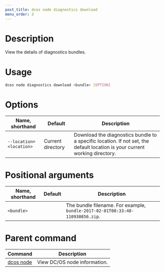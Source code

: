 ```yaml
---
post_title: dcos node diagnostics download
menu_order: 3
---
```

    
# Description
View the details of diagnostics bundles.

# Usage

```bash
dcos node diagnostics download <bundle> [OPTION]
```

# Options

| Name, shorthand | Default | Description |
|---------|-------------|-------------|
| `--location=<location>`   |  Current directory |  Download the diagnostics bundle to a specific location. If not set, the default location is your current working directory. |

# Positional arguments

| Name, shorthand | Default | Description |
|---------|-------------|-------------|
| `<bundle>`   |             |  The bundle filename. For example, `bundle-2017-02-01T00:33:48-110930856.zip`. |

# Parent command

| Command | Description |
|---------|-------------|
| [dcos node](/docs/1.9/administering-clusters/cli/command-reference/dcos-node/) | View DC/OS node information. | 

<!-- # Examples -->

